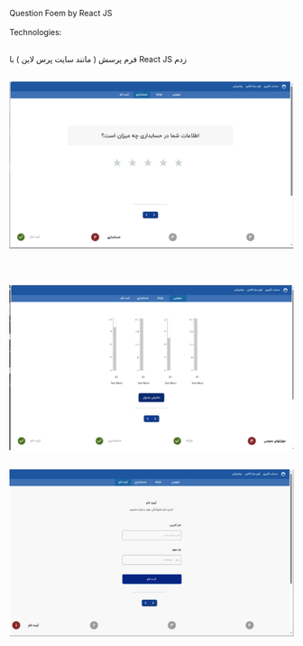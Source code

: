 Question Foem by React JS
<br>
</br>
Technologies:
<br>
</br>


فرم پرسش ( مانند سایت پرس لاین ) با React JS زدم
<br>
</br>  



![alt text](https://github.com/mohammadbaghani/Question-form-React/blob/main/src/public/fonts/question-form-star.png)

<br>
</br>    

![alt text](https://github.com/mohammadbaghani/Question-form-React/blob/main/src/public/fonts/question-form-chart.png)
<br>
</br>    

![alt text](https://github.com/mohammadbaghani/Question-form-React/blob/main/src/public/fonts/question-form.png)



